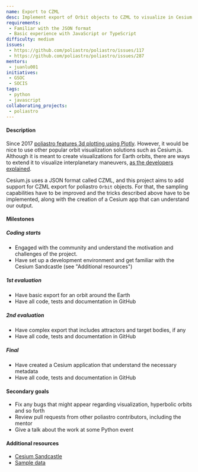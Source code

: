 ```yaml
---
name: Export to CZML
desc: Implement export of Orbit objects to CZML to visualize in Cesium.js
requirements:
 - Familiar with the JSON format
 - Basic experience with JavaScript or TypeScript
difficulty: medium
issues:
 - https://github.com/poliastro/poliastro/issues/117
 - https://github.com/poliastro/poliastro/issues/287
mentors:
 - juanlu001
initiatives:
 - GSOC
 - SOCIS
tags:
 - python
 - javascript
collaborating_projects:
 - poliastro
---
```


#### Description

Since 2017 [poliastro features 3d plotting using Plotly](http://docs.poliastro.space/en/latest/examples/Plotting%20in%203D.html).
However, it would be nice to use other popular orbit visualization solutions
such as Cesium.js. Although it is meant to create visualizations for Earth
orbits, there are ways to extend it to visualize interplanetary maneuvers,
[as the developers explained](https://groups.google.com/d/msg/cesium-dev/_zKyk0fRd-g/oTpRyuo8BgAJ).

Cesium.js uses a JSON format called CZML, and this project aims to add
support for CZML export for poliastro `Orbit` objects. For that, the
sampling capabilities have to be improved and the tricks described above
have to be implemented, along with the creation of a Cesium app that can
understand our output.

#### Milestones

##### Coding starts

* Engaged with the community and understand the motivation and challenges of
  the project.
* Have set up a development environment and get familiar with the Cesium
  Sandcastle (see "Additional resources")

##### 1st evaluation

* Have basic export for an orbit around the Earth
* Have all code, tests and documentation in GitHub

##### 2nd evaluation

* Have complex export that includes attractors and target bodies, if any
* Have all code, tests and documentation in GitHub

##### Final

* Have created a Cesium application that understand the necessary metadata
* Have all code, tests and documentation in GitHub

#### Secondary goals

* Fix any bugs that might appear regarding visualization, hyperbolic orbits and so forth
* Review pull requests from other poliastro contributors, including the mentor
* Give a talk about the work at some Python event

#### Additional resources

* [Cesium Sandcastle](https://cesiumjs.org/Cesium/Build/Apps/Sandcastle/index.html?src=CZML.html&label=DataSources)
* [Sample data](https://github.com/AnalyticalGraphicsInc/cesium/blob/master/Apps/SampleData/simple.czml)
